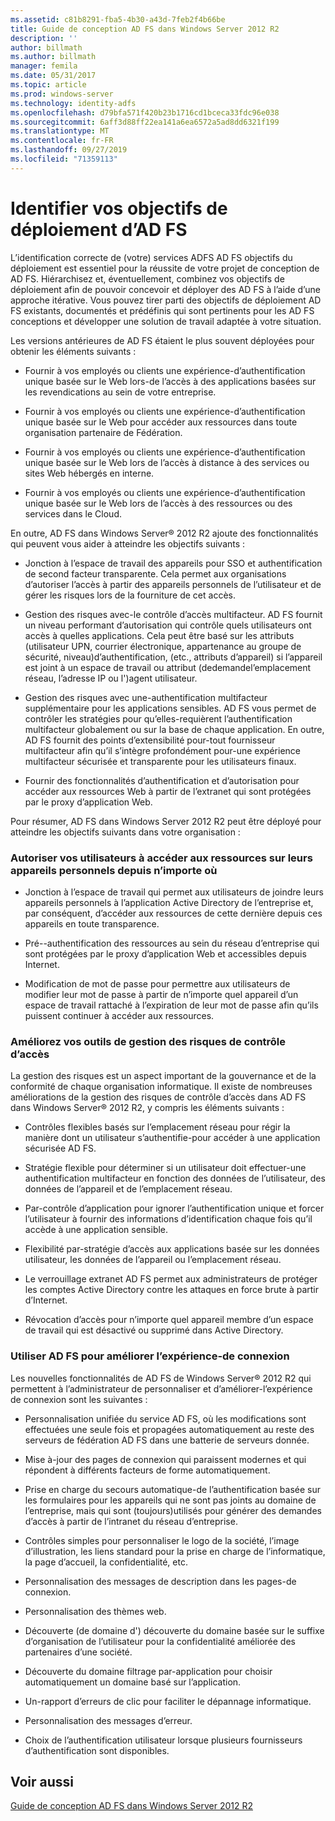 ```yaml
---
ms.assetid: c81b8291-fba5-4b30-a43d-7feb2f4b66be
title: Guide de conception AD FS dans Windows Server 2012 R2
description: ''
author: billmath
ms.author: billmath
manager: femila
ms.date: 05/31/2017
ms.topic: article
ms.prod: windows-server
ms.technology: identity-adfs
ms.openlocfilehash: d79bfa571f420b23b1716cd1bceca33fdc96e038
ms.sourcegitcommit: 6aff3d88ff22ea141a6ea6572a5ad8dd6321f199
ms.translationtype: MT
ms.contentlocale: fr-FR
ms.lasthandoff: 09/27/2019
ms.locfileid: "71359113"
---
```

# <a name="identify-your-ad-fs-deployment-goals"></a>Identifier vos objectifs de déploiement d’AD FS

L’identification correcte de \(votre\) services ADFS AD FS objectifs du déploiement est essentiel pour la réussite de votre projet de conception de AD FS. Hiérarchisez et, éventuellement, combinez vos objectifs de déploiement afin de pouvoir concevoir et déployer des AD FS à l’aide d’une approche itérative. Vous pouvez tirer parti des objectifs de déploiement AD FS existants, documentés et prédéfinis qui sont pertinents pour les AD FS conceptions et développer une solution de travail adaptée à votre situation.  
  
Les versions antérieures de AD FS étaient le plus souvent déployées pour obtenir les éléments suivants :  
  
-   Fournir à vos employés ou clients une expérience\-d’authentification unique basée sur le Web lors\-de l’accès à des applications basées sur les revendications au sein de votre entreprise.  
  
-   Fournir à vos employés ou clients une expérience\-d’authentification unique basée sur le Web pour accéder aux ressources dans toute organisation partenaire de Fédération.  
  
-   Fournir à vos employés ou clients une expérience\-d’authentification unique basée sur le Web lors de l’accès à distance à des services ou sites Web hébergés en interne.  
  
-   Fournir à vos employés ou clients une expérience\-d’authentification unique basée sur le Web lors de l’accès à des ressources ou des services dans le Cloud.  
  
En outre, AD FS dans Windows Server® 2012 R2 ajoute des fonctionnalités qui peuvent vous aider à atteindre les objectifs suivants :  
  
-   Jonction à l’espace de travail des appareils pour SSO et authentification de second facteur transparente. Cela permet aux organisations d’autoriser l’accès à partir des appareils personnels de l’utilisateur et de gérer les risques lors de la fourniture de cet accès.  
  
-   Gestion des risques avec\-le contrôle d’accès multifacteur. AD FS fournit un niveau performant d’autorisation qui contrôle quels utilisateurs ont accès à quelles applications. Cela peut être basé sur les attributs \(utilisateur UPN, courrier électronique, appartenance au groupe de sécurité, niveau\)d’authentification, \(etc., attributs d’appareil\) si l’appareil est joint à un espace de travail ou attribut \(dedemandel’emplacement réseau, l’adresse IP ou l'\)agent utilisateur.  
  
-   Gestion des risques avec une\-authentification multifacteur supplémentaire pour les applications sensibles. AD FS vous permet de contrôler les stratégies pour qu’elles\-requièrent l’authentification multifacteur globalement ou sur la base de chaque application. En outre, AD FS fournit des points d’extensibilité pour\-tout fournisseur multifacteur afin qu’il s’intègre profondément pour\-une expérience multifacteur sécurisée et transparente pour les utilisateurs finaux.  
  
-   Fournir des fonctionnalités d’authentification et d’autorisation pour accéder aux ressources Web à partir de l’extranet qui sont protégées par le proxy d’application Web.  
  
Pour résumer, AD FS dans Windows Server 2012 R2 peut être déployé pour atteindre les objectifs suivants dans votre organisation :  
  
### <a name="enable-your-users-to-access-resources-on-their-personal-devices-from-anywhere"></a>Autoriser vos utilisateurs à accéder aux ressources sur leurs appareils personnels depuis n’importe où  
  
-   Jonction à l’espace de travail qui permet aux utilisateurs de joindre leurs appareils personnels à l’application Active Directory de l’entreprise et, par conséquent, d’accéder aux ressources de cette dernière depuis ces appareils en toute transparence.  
  
-   Pré\--authentification des ressources au sein du réseau d’entreprise qui sont protégées par le proxy d’application Web et accessibles depuis Internet.  
  
-   Modification de mot de passe pour permettre aux utilisateurs de modifier leur mot de passe à partir de n’importe quel appareil d’un espace de travail rattaché à l’expiration de leur mot de passe afin qu’ils puissent continuer à accéder aux ressources.  
  
### <a name="enhance-your-access-control-risk-management-tools"></a>Améliorez vos outils de gestion des risques de contrôle d’accès  
La gestion des risques est un aspect important de la gouvernance et de la conformité de chaque organisation informatique. Il existe de nombreuses améliorations de la gestion des risques de contrôle d’accès dans AD FS dans Windows Server® 2012 R2, y compris les éléments suivants :  
  
-   Contrôles flexibles basés sur l’emplacement réseau pour régir la manière dont un utilisateur s’authentifie\-pour accéder à une application sécurisée AD FS.  
  
-   Stratégie flexible pour déterminer si un utilisateur doit effectuer\-une authentification multifacteur en fonction des données de l’utilisateur, des données de l’appareil et de l’emplacement réseau.  
  
-   Par\-contrôle d’application pour ignorer l’authentification unique et forcer l’utilisateur à fournir des informations d’identification chaque fois qu’il accède à une application sensible.  
  
-   Flexibilité par\-stratégie d’accès aux applications basée sur les données utilisateur, les données de l’appareil ou l’emplacement réseau.  
  
-   Le verrouillage extranet AD FS permet aux administrateurs de protéger les comptes Active Directory contre les attaques en force brute à partir d’Internet.  
  
-   Révocation d’accès pour n’importe quel appareil membre d’un espace de travail qui est désactivé ou supprimé dans Active Directory.  
  
### <a name="use-ad-fs-to-enhance-the-sign-in-experience"></a>Utiliser AD FS pour améliorer l’expérience\-de connexion  
Les nouvelles fonctionnalités de AD FS de Windows Server® 2012 R2 qui permettent à l’administrateur de personnaliser et d’améliorer\-l’expérience de connexion sont les suivantes :  
  
-   Personnalisation unifiée du service AD FS, où les modifications sont effectuées une seule fois et propagées automatiquement au reste des serveurs de fédération AD FS dans une batterie de serveurs donnée.  
  
-   Mise à\-jour des pages de connexion qui paraissent modernes et qui répondent à différents facteurs de forme automatiquement.  
  
-   Prise en charge du secours automatique\-de l’authentification basée sur les formulaires pour les appareils qui ne sont pas joints au domaine de l’entreprise, mais qui sont \(toujours\)utilisés pour générer des demandes d’accès à partir de l’intranet du réseau d’entreprise.  
  
-   Contrôles simples pour personnaliser le logo de la société, l’image d’illustration, les liens standard pour la prise en charge de l’informatique, la page d’accueil, la confidentialité, etc.  
  
-   Personnalisation des messages de description dans les pages\-de connexion.  
  
-   Personnalisation des thèmes web.  
  
-   Découverte \(de domaine d'\) découverte du domaine basée sur le suffixe d’organisation de l’utilisateur pour la confidentialité améliorée des partenaires d’une société.  
  
-   Découverte du domaine filtrage par\-application pour choisir automatiquement un domaine basé sur l’application.  
  
-   Un\-rapport d’erreurs de clic pour faciliter le dépannage informatique.  
  
-   Personnalisation des messages d’erreur.  
  
-   Choix de l’authentification utilisateur lorsque plusieurs fournisseurs d’authentification sont disponibles.  
  
## <a name="see-also"></a>Voir aussi  
[Guide de conception AD FS dans Windows Server 2012 R2](../../ad-fs/design/AD-FS-Design-Guide-in-Windows-Server-2012-R2.md)  
  

